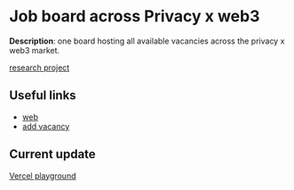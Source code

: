 # Job board across Privacy x web3
**Description**: one board hosting all available vacancies across the privacy x web3 market.

[research project](https://docs.web3privacy.info/research/hiring/)

## Useful links
- [web](https://jobs.web3privacy.info)
- [add vacancy](https://jobs.web3privacy.info/add)

## Current update
[Vercel playground](https://jobs-app-git-feat-siwe-preview-barabazss-projects.vercel.app)
